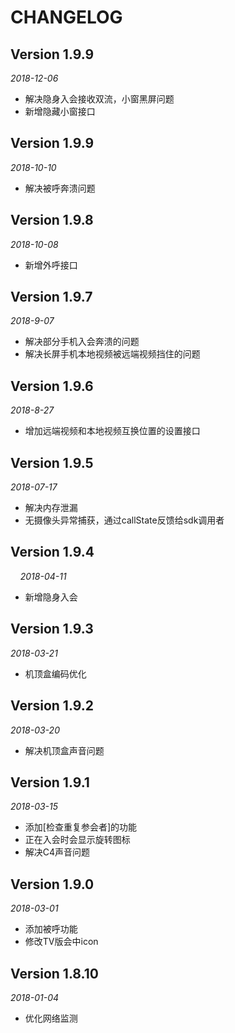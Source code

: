 # CHANGELOG

## Version 1.9.9

*2018-12-06*

* 解决隐身入会接收双流，小窗黑屏问题
* 新增隐藏小窗接口

## Version 1.9.9

*2018-10-10*

* 解决被呼奔溃问题

## Version 1.9.8

*2018-10-08*

* 新增外呼接口

## Version 1.9.7

*2018-9-07*

* 解决部分手机入会奔溃的问题
* 解决长屏手机本地视频被远端视频挡住的问题

## Version 1.9.6

*2018-8-27*

* 增加远端视频和本地视频互换位置的设置接口

## Version 1.9.5
    
*2018-07-17*

* 解决内存泄漏
* 无摄像头异常捕获，通过callState反馈给sdk调用者

## Version 1.9.4
    
*2018-04-11*

* 新增隐身入会

## Version 1.9.3
    
*2018-03-21*

* 机顶盒编码优化

## Version 1.9.2
    
*2018-03-20*

* 解决机顶盒声音问题

## Version 1.9.1
    
*2018-03-15*

* 添加[检查重复参会者]的功能
* 正在入会时会显示旋转图标
* 解决C4声音问题

## Version 1.9.0

*2018-03-01*

* 添加被呼功能
* 修改TV版会中icon

## Version 1.8.10

*2018-01-04*

* 优化网络监测

